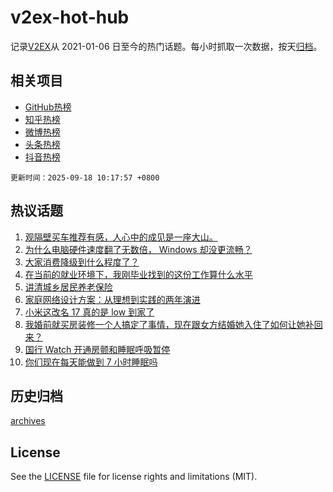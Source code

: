 # v2ex-hot-hub

 记录[V2EX](https://www.v2ex.com/)从 2021-01-06 日至今的热门话题。每小时抓取一次数据，按天[归档](archives)。
 
 ## 相关项目

- [GitHub热榜](https://github.com/lonnyzhang423/github-hot-hub)
- [知乎热榜](https://github.com/lonnyzhang423/zhihu-hot-hub)
- [微博热榜](https://github.com/lonnyzhang423/weibo-hot-hub)
- [头条热榜](https://github.com/lonnyzhang423/toutiao-hot-hub)
- [抖音热榜](https://github.com/lonnyzhang423/douyin-hot-hub)


 `更新时间：2025-09-18 10:17:57 +0800`

## 热议话题

1. [观隔壁买车推荐有感，人心中的成见是一座大山。](https://www.v2ex.com/t/1159866)
1. [为什么电脑硬件速度翻了无数倍， Windows 却没更流畅？](https://www.v2ex.com/t/1159930)
1. [大家消费降级到什么程度了？](https://www.v2ex.com/t/1160070)
1. [在当前的就业环境下，我刚毕业找到的这份工作算什么水平](https://www.v2ex.com/t/1160001)
1. [讲清城乡居民养老保险](https://www.v2ex.com/t/1159863)
1. [家庭网络设计方案：从理想到实践的两年演进](https://www.v2ex.com/t/1159920)
1. [小米这改名 17 真的是 low 到家了](https://www.v2ex.com/t/1159975)
1. [我婚前就买房装修一个人搞定了事情，现在跟女方结婚她入住了如何让她补回来？](https://www.v2ex.com/t/1159859)
1. [国行 Watch 开通房颤和睡眠呼吸暂停](https://www.v2ex.com/t/1159981)
1. [你们现在每天能做到 7 小时睡眠吗](https://www.v2ex.com/t/1159851)

## 历史归档

[archives](archives)

## License

See the [LICENSE](LICENSE) file for license rights and limitations (MIT).
